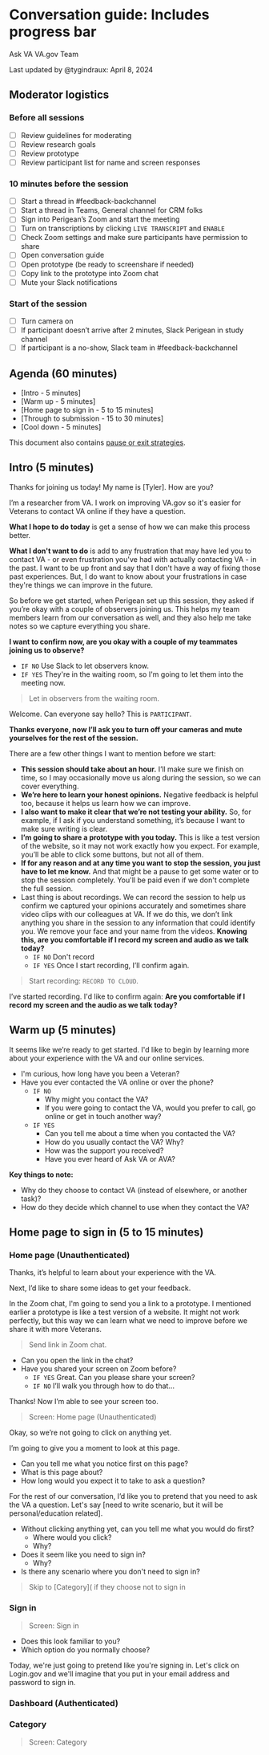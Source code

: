 # Conversation guide: Includes progress bar

Ask VA VA.gov Team

Last updated by @tygindraux: April 8, 2024

## Moderator logistics

### Before all sessions

- [ ] Review guidelines for moderating
- [ ] Review research goals
- [ ] Review prototype
- [ ] Review participant list for name and screen responses

### 10 minutes before the session

- [ ] Start a thread in #feedback-backchannel
- [ ] Start a thread in Teams, General channel for CRM folks
- [ ] Sign into Perigean’s Zoom and start the meeting
- [ ] Turn on transcriptions by clicking `LIVE TRANSCRIPT` and `ENABLE`
- [ ] Check Zoom settings and make sure participants have permission to share
- [ ] Open conversation guide
- [ ] Open prototype (be ready to screenshare if needed)
- [ ] Copy link to the prototype into Zoom chat
- [ ] Mute your Slack notifications

### Start of the session

- [ ] Turn camera on
- [ ] If participant doesn’t arrive after 2 minutes, Slack Perigean in study channel
- [ ] If participant is a no-show, Slack team in #feedback-backchannel

## Agenda (60 minutes)

- [Intro - 5 minutes]
- [Warm up - 5 minutes]
- [Home page to sign in - 5 to 15 minutes]
- [Through to submission - 15 to 30 minutes]
- [Cool down - 5 minutes]

This document also contains [pause or exit strategies](https://github.com/department-of-veterans-affairs/va.gov-team/blob/master/products/ask-va/research/Submit%20an%20inquiry/Round%201/Conversation%20guide.md#pause-or-exit-strategies).

## Intro (5 minutes)

Thanks for joining us today! My name is [Tyler]. How are you?

I’m a researcher from VA. I work on improving VA.gov so it's easier for Veterans to contact VA online if they have a question.

**What I hope to do today** is get a sense of how we can make this process better.

**What I don't want to do** is add to any frustration that may have led you to contact VA - or even frustration you've had with actually contacting VA - in the past. I want to be up front and say that I don't have a way of fixing those past experiences. But, I do want to know about your frustrations in case they're things we can improve in the future.

So before we get started, when Perigean set up this session, they asked if you’re okay with a couple of observers joining us. This helps my team members learn from our conversation as well, and they also help me take notes so we capture everything you share.

**I want to confirm now, are you okay with a couple of my teammates joining us to observe?**

- `IF NO` Use Slack to let observers know.
- `IF YES` They're in the waiting room, so I'm going to let them into the meeting now.

> Let in observers from the waiting room.

Welcome. Can everyone say hello? This is `PARTICIPANT`.

**Thanks everyone, now I’ll ask you to turn off your cameras and mute yourselves for the rest of the session.**

There are a few other things I want to mention before we start:

- **This session should take about an hour.** I’ll make sure we finish on time, so I may occasionally move us along during the session, so we can cover everything.
- **We’re here to learn your honest opinions.** Negative feedback is helpful too, because it helps us learn how we can improve.
- **I also want to make it clear that we’re not testing your ability.** So, for example, if I ask if you understand something, it’s because I want to make sure writing is clear.
- **I’m going to share a prototype with you today.** This is like a test version of the website, so it may not work exactly how you expect. For example, you’ll be able to click some buttons, but not all of them.
- **If for any reason and at any time you want to stop the session, you just have to let me know.** And that might be a pause to get some water or to stop the session completely. You'll be paid even if we don't complete the full session.
- Last thing is about recordings. We can record the session to help us confirm we captured your opinions accurately and sometimes share video clips with our colleagues at VA. If we do this, we don’t link anything you share in the session to any information that could identify you. We remove your face and your name from the videos. **Knowing this, are you comfortable if I record my screen and audio as we talk today?**
  - `IF NO` Don't record
  - `IF YES` Once I start recording, I’ll confirm again.

> Start recording: `RECORD TO CLOUD`.

I’ve started recording. I'd like to confirm again: **Are you comfortable if I record my screen and the audio as we talk today?**

## Warm up (5 minutes)

It seems like we’re ready to get started. I'd like to begin by learning more about your experience with the VA and our online services.

- I'm curious, how long have you been a Veteran?
- Have you ever contacted the VA online or over the phone?
  - `IF NO`
    - Why might you contact the VA?
    - If you were going to contact the VA, would you prefer to call, go online or get in touch another way?
  - `IF YES`
    - Can you tell me about a time when you contacted the VA?
    - How do you usually contact the VA? Why?
    - How was the support you received?
    - Have you ever heard of Ask VA or AVA?

**Key things to note:**

- Why do they choose to contact VA (instead of elsewhere, or another task)?
- How do they decide which channel to use when they contact the VA?

## Home page to sign in (5 to 15 minutes)

### Home page (Unauthenticated)

Thanks, it’s helpful to learn about your experience with the VA.

Next, I’d like to share some ideas to get your feedback.

In the Zoom chat, I'm going to send you a link to a prototype. I mentioned earlier a prototype is like a test version of a website. It might not work perfectly, but this way we can learn what we need to improve before we share it with more Veterans.

> Send link in Zoom chat.

- Can you open the link in the chat?
- Have you shared your screen on Zoom before?
  - `IF YES` Great. Can you please share your screen?
  - `IF NO` I’ll walk you through how to do that…

Thanks! Now I’m able to see your screen too.

> Screen: Home page (Unauthenticated)

Okay, so we’re not going to click on anything yet. 

I’m going to give you a moment to look at this page.

- Can you tell me what you notice first on this page?
- What is this page about?
- How long would you expect it to take to ask a question?

For the rest of our conversation, I’d like you to pretend that you need to ask the VA a question. Let's say [need to write scenario, but it will be personal/education related].

- Without clicking anything yet, can you tell me what you would do first?
  - Where would you click?
  - Why?
- Does it seem like you need to sign in?
  - Why?
- Is there any scenario where you don't need to sign in?

> Skip to [Category]( if they choose not to sign in

### Sign in

> Screen: Sign in

- Does this look familiar to you?
- Which option do you normally choose?

Today, we're just going to pretend like you're signing in. Let's click on Login.gov and we'll imagine that you put in your email address and password to sign in.

### Dashboard (Authenticated)



### Category 

> Screen: Category
